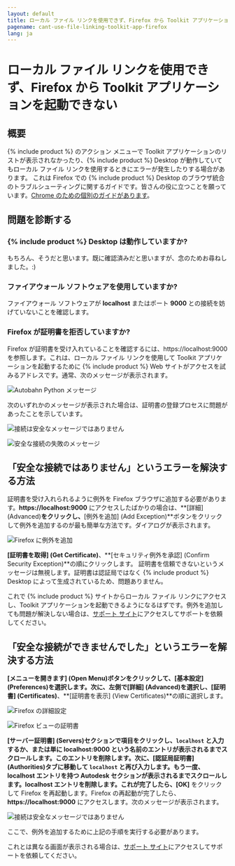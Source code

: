 ```yaml
---
layout: default
title: ローカル ファイル リンクを使用できず、Firefox から Toolkit アプリケーションを起動できない
pagename: cant-use-file-linking-toolkit-app-firefox
lang: ja
---
```


# ローカル ファイル リンクを使用できず、Firefox から Toolkit アプリケーションを起動できない

## 概要

{% include product %} のアクション メニューで Toolkit アプリケーションのリストが表示されなかったり、{% include product %} Desktop が動作していてもローカル ファイル リンクを使用するときにエラーが発生したりする場合があります。
これは Firefox での {% include product %} Desktop のブラウザ統合のトラブルシューティングに関するガイドです。皆さんの役に立つことを願っています。[Chrome のための個別のガイドがあります](./cant-use-file-linking-toolkit-app-chrome.md)。

## 問題を診断する

### {% include product %} Desktop は動作していますか?

もちろん、そうだと思います。既に確認済みだと思いますが、念のためお尋ねしました。:)

### ファイアウォール ソフトウェアを使用していますか?

ファイアウォール ソフトウェアが **localhost** またはポート **9000** との接続を妨げていないことを確認します。

### Firefox が証明書を拒否していますか?

Firefox が証明書を受け入れていることを確認するには、https://localhost:9000 を参照します。これは、ローカル ファイル リンクを使用して Toolkit アプリケーションを起動するために {% include product %} Web サイトがアクセスを試みるアドレスです。通常、次のメッセージが表示されます。

![Autobahn Python メッセージ](images/autobahn-python.png)

次のいずれかのメッセージが表示された場合は、証明書の登録プロセスに問題があったことを示しています。

![接続は安全なメッセージではありません](images/connection-is-not-secure.png)

![安全な接続の失敗のメッセージ](images/connection-failed.png)

## 「安全な接続ではありません」というエラーを解決する方法

証明書を受け入れられるように例外を Firefox ブラウザに追加する必要があります。**https://localhost:9000** にアクセスしたばかりの場合は、**[詳細] (Advanced)**をクリックし、**[例外を追加] (Add Exception)**ボタンをクリックして例外を追加するのが最も簡単な方法です。ダイアログが表示されます。

![Firefox に例外を追加](images/add-exception-firefox.png)

**[証明書を取得] (Get Certificate)**、**[セキュリティ例外を承認] (Confirm Security Exception)**の順にクリックします。 証明書を信頼できないというメッセージは無視します。証明書は認証局ではなく {% include product %} Desktop によって生成されているため、問題ありません。

これで {% include product %} サイトからローカル ファイル リンクにアクセスし、Toolkit アプリケーションを起動できるようになるはずです。例外を追加しても問題が解決しない場合は、[サポート サイト](https://knowledge.autodesk.com/ja/contact-support)にアクセスしてサポートを依頼してください。

## 「安全な接続ができませんでした」というエラーを解決する方法

**[メニューを開きます] (Open Menu)**ボタンをクリックして、**[基本設定] (Preferences)**を選択します。次に、左側で**[詳細] (Advanced)**を選択し、**[証明書] (Certificates)**、**[証明書を表示] (View Certificates)**の順に選択します。

![Firefox の詳細設定](images/firefox-advanced-settings.png)

![Firefox ビューの証明書](images/firefox-view-certificates.png)

**[サーバー証明書] (Servers)**セクションで項目をクリックし、`localhost` と入力するか、または単に **localhost:9000** という名前のエントリが表示されるまでスクロールします。このエントリを削除します。次に、**[認証局証明書] (Authorities)**タブに移動して `localhost` と再び入力します。もう一度、**localhost** エントリを持つ **Autodesk** セクションが表示されるまでスクロールします。**localhost** エントリを削除します。これが完了したら、**[OK]** をクリックして Firefox を再起動します。Firefox の再起動が完了したら、**https://localhost:9000** にアクセスします。次のメッセージが表示されます。

![接続は安全なメッセージではありません](images/connection-is-not-secure.png)

ここで、例外を追加するために上記の手順を実行する必要があります。

これとは異なる画面が表示される場合は、[サポート サイト](https://knowledge.autodesk.com/ja/contact-support)にアクセスしてサポートを依頼してください。